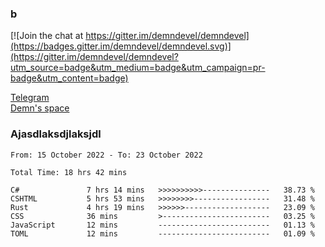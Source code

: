 ### b

[![Join the chat at https://gitter.im/demndevel/demndevel](https://badges.gitter.im/demndevel/demndevel.svg)](https://gitter.im/demndevel/demndevel?utm_source=badge&utm_medium=badge&utm_campaign=pr-badge&utm_content=badge)

[Telegram](https://t.me/demnometa) <br>
[Demn's space](http://demns.space)

### Ajasdlaksdjlaksjdl

<!--START_SECTION:waka-->

```text
From: 15 October 2022 - To: 23 October 2022

Total Time: 18 hrs 42 mins

C#               7 hrs 14 mins   >>>>>>>>>>---------------   38.73 %
CSHTML           5 hrs 53 mins   >>>>>>>>-----------------   31.48 %
Rust             4 hrs 19 mins   >>>>>>-------------------   23.09 %
CSS              36 mins         >------------------------   03.25 %
JavaScript       12 mins         -------------------------   01.13 %
TOML             12 mins         -------------------------   01.09 %
```

<!--END_SECTION:waka-->
